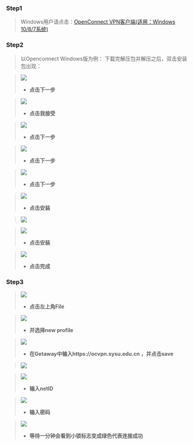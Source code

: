 ### Step1
> Windows用户请点击：[OpenConnect VPN客户端(适用：Windows 10/8/7系统)](http://inc.sysu.edu.cn/sites/inc.sysu.edu.cn/files/upload/download/openconnect-gui-1.5.1-win.zip)

### Step2
> 以Openconnect Windows版为例：
> 下载完解压包并解压之后，双击安装包出现：

> ![](1.png)
> * **点击下一步**

> ![](2.png)
> * **点击我接受**

> ![](3.png)
> * **点击下一步**


> ![](4.png)
> * **点击下一步**

> ![](5.png)
> * **点击下一步**

> ![](6.png)
> * **点击安装**

> ![](7.png)

> ![](8.png)
> * **点击安装**

> ![](9.png)
> * **点击完成**


### Step3
> ![](10.png)
> * **点击左上角File**

> ![](11.png)
> * **并选择new profile**

> ![](12.png)
> * **在Getaway中输入https://ocvpn.sysu.edu.cn ，并点击save**

> ![](13.PNG)

> ![](14.PNG)
> * **输入netID**

> ![](15.PNG)
> * **输入密码**

> ![](16.PNG)
> * **等待一分钟会看到小锁标志变成绿色代表连接成功**
